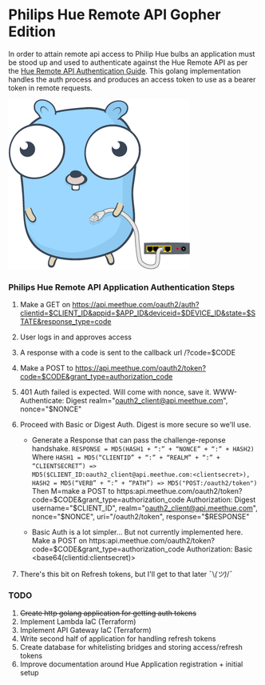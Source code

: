 # Philips Hue Remote API Gopher Edition
In order to attain remote api access to Philip Hue bulbs an application must be stood up and used to authenticate against the Hue Remote API as per the [Hue Remote API Authentication Guide](https://developers.meethue.com/develop/hue-api/remote-authentication/). This golang implementation handles the auth process and produces an access token to use as a bearer token in remote requests.

![network gopher](img/network-gopher.png)

### Philips Hue Remote API Application Authentication Steps
1. Make a GET on https://api.meethue.com/oauth2/auth?clientid=$CLIENT_ID&appid=$APP_ID&deviceid=$DEVICE_ID&state=$STATE&response_type=code

2. User logs in and approves access

3. A response with a code is sent to the callback url /?code=$CODE

4. Make a POST to https://api.meethue.com/oauth2/token?code=$CODE&grant_type=authorization_code

5. 401 Auth failed is expected. Will come with nonce, save it.
WWW-Authenticate: Digest realm="oauth2_client@api.meethue.com", nonce="$NONCE"

6. Proceed with Basic or Digest Auth. Digest is more secure so we'll use.

    * Generate a Response that can pass the challenge-reponse handshake.
    `RESPONSE = MD5(HASH1 + “:” + “NONCE” + “:” + HASH2)`
    Where ```HASH1 = MD5(“CLIENTID” + “:” + “REALM” + “:” + “CLIENTSECRET”) => MD5($CLIENT_ID:oauth2_client@api.meethue.com:<clientsecret>), HASH2 = MD5(“VERB” + “:” + “PATH”) => MD5("POST:/oauth2/token")``` Then M=make a POST to https:api.meethue.com/oauth2/token?code=$CODE&grant_type=authorization_code
    Authorization: Digest username="$CLIENT_ID", realm="oauth2_client@api.meethue.com", nonce="$NONCE", uri="/oauth2/token", response="$RESPONSE"

    * Basic Auth is a lot simpler... But not currently implemented here.
    Make a POST on https:api.meethue.com/oauth2/token?code=$CODE&grant_type=authorization_code
    Authorization: Basic <base64(clientid:clientsecret)>

7. There's this bit on Refresh tokens, but I'll get to that later ¯\\_(ツ)_/¯

### TODO
1. ~~Create http golang application for getting auth tokens~~
2. Implement Lambda IaC (Terraform)
3. Implement API Gateway IaC (Terraform)
4. Write second half of application for handling refresh tokens
5. Create database for whitelisting bridges and storing access/refresh tokens
6. Improve documentation around Hue Application registration + initial setup